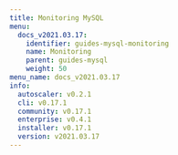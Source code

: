 ```yaml
---
title: Monitoring MySQL
menu:
  docs_v2021.03.17:
    identifier: guides-mysql-monitoring
    name: Monitoring
    parent: guides-mysql
    weight: 50
menu_name: docs_v2021.03.17
info:
  autoscaler: v0.2.1
  cli: v0.17.1
  community: v0.17.1
  enterprise: v0.4.1
  installer: v0.17.1
  version: v2021.03.17
---
```


